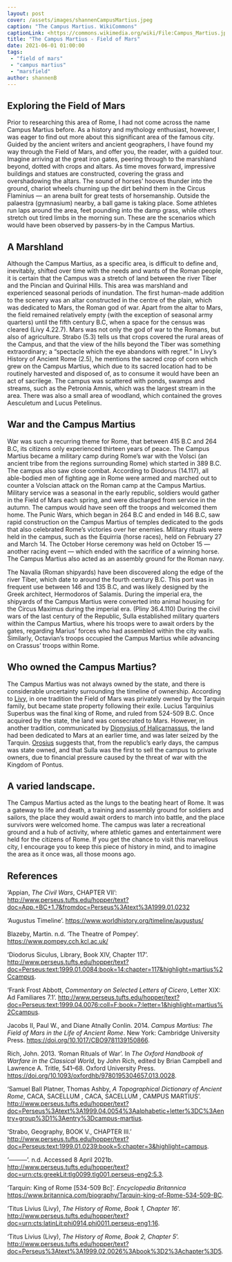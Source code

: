 ```yaml
---
layout: post
cover: /assets/images/shannenCampusMartius.jpeg
caption: "The Campus Martius. WikiCommons"
captionLink: <https://commons.wikimedia.org/wiki/File:Campus_Martius.jpg>
title: "The Campus Martius - Field of Mars"
date: 2021-06-01 01:00:00
tags:
 - "field of mars"
 - "campus martius"
 - "marsfield"
author: shannenB
---
```

## Exploring the Field of Mars
Prior to researching this area of Rome, I had not come across the name Campus Martius before. As a history and mythology enthusiast, however, I was eager to find out more about this significant area of the famous city. Guided by the ancient writers and ancient geographers, I have found my way through the Field of Mars, and offer you, the reader, with a guided tour. Imagine arriving at the great iron gates, peering through to the marshland beyond, dotted with crops and altars. As time moves forward, impressive buildings and statues are constructed, covering the grass and overshadowing the altars. The sound of horses’ hooves thunder into the ground, chariot wheels churning up the dirt behind them in the Circus Flaminius — an arena built for great tests of horsemanship. Outside the palaestra (gymnasium) nearby, a ball game is taking place. Some athletes run laps around the area, feet pounding into the damp grass, while others stretch out tired limbs in the morning sun. These are the scenarios which would have been observed by passers-by in the Campus Martius.
## A Marshland
 Although the Campus Martius, as a specific area, is difficult to define and, inevitably, shifted over time with the needs and wants of the Roman people, it is certain that the Campus was a stretch of land between the river Tiber and the Pincian and Quirinal Hills. This area was marshland and experienced seasonal periods of inundation. The first human-made addition to the scenery was an altar constructed in the centre of the plain, which was dedicated to Mars, the Roman god of war. Apart from the altar to Mars, the field remained relatively empty (with the exception of seasonal army quarters) until the fifth century B.C, when a space for the census was cleared (Livy 4.22.7). Mars was not only the god of war to the Romans, but also of agriculture. Strabo (5.3) tells us that crops covered the rural areas of the Campus, and that the view of the hills beyond the Tiber was something extraordinary; a “spectacle which the eye abandons with regret.” In Livy’s History of Ancient Rome (2.5), he mentions the sacred crop of corn which grew on the Campus Martius, which due to its sacred location had to be routinely harvested and disposed of, as to consume it would have been an act of sacrilege. The campus was scattered with ponds, swamps and streams, such as the Petronia Amnis, which was the largest stream in the area. There was also a small area of woodland, which contained the groves Aesculetum and Lucus Petelinus.
## War and the Campus Martius
War was such a recurring theme for Rome, that between 415 B.C and 264 B.C, its citizens only experienced thirteen years of peace. The Campus Martius became a military camp during Rome’s war with the Volsci (an ancient tribe from the regions surrounding Rome) which started in 389 B.C. The campus also saw close combat. According to Diodorus (14.117), all able-bodied men of fighting age in Rome were armed and marched out to counter a Volscian attack on the Roman camp at the Campus Martius.  Military service was a seasonal in the early republic, soldiers would gather in the Field of Mars each spring, and were discharged from service in the autumn. The campus would have seen off the troops and welcomed them home. The Punic Wars, which began in 264 B.C and ended in 146 B.C, saw rapid construction on the Campus Martius of temples dedicated to the gods that also celebrated Rome’s victories over her enemies. Military rituals were held in the campus, such as the Equirria (horse races), held on February 27 and March 14. The October Horse ceremony was held on October 15 — another racing event — which ended with the sacrifice of a winning horse. The Campus Martius also acted as an assembly ground for the Roman navy.

The Navalia (Roman shipyards) have been discovered along the edge of the river Tiber, which date to around the fourth century B.C. This port was in frequent use between 146 and 135 B.C, and was likely designed by the Greek architect, Hermodoros of Salamis. During the imperial era, the shipyards of the Campus Martius were converted into animal housing for the Circus Maximus during the imperial era. (Pliny 36.4.110) During the civil wars of the last century of the Republic, Sulla established military quarters within the Campus Martius, where his troops were to await orders by the gates, regarding Marius’ forces who had assembled within the city walls. Similarly, Octavian’s troops occupied the Campus Martius while advancing on Crassus’ troops within Rome.
## Who owned the Campus Martius?
The Campus Martius was not always owned by the state, and there is considerable uncertainty surrounding the timeline of ownership. According to [Livy](http://www.perseus.tufts.edu/hopper/text?doc=Perseus:text:1999.02.0026:book=2:chapter=5), in one tradition the Field of Mars was privately owned by the Tarquin family, but became state property following their exile. Lucius Tarquinius Superbus was the final king of Rome, and ruled from 524-509 B.C. Once acquired by the state, the land was consecrated to Mars. However, in another tradition, communicated by [Dionysius of Halicarnassus](http://www.perseus.tufts.edu/hopper/text?doc=Perseus:text:1999.04.0054:alphabetic+letter=C:entry+group=1:entry=campus-martius), the land had been dedicated to Mars at an earlier time, and was later seized by the Tarquin. [Orosius](http://www.perseus.tufts.edu/hopper/text?doc=Perseus:text:1999.04.0054:alphabetic+letter=C:entry+group=1:entry=campus-martius) suggests that, from the republic’s early days, the campus was state owned, and that Sulla was the first to sell the campus to private owners, due to financial pressure caused by the threat of war with the Kingdom of Pontus.
## A varied landscape.
The Campus Martius acted as the lungs to the beating heart of Rome. It was a gateway to life and death, a training and assembly ground for soldiers and sailors, the place they would await orders to march into battle, and the place survivors were welcomed home. The campus was later a recreational ground and a hub of activity, where athletic games and entertainment were held for the citizens of Rome. If you get the chance to visit this marvellous city, I encourage you to keep this piece of history in mind, and to imagine the area as it once was, all those moons ago.
## References
‘Appian, _The Civil Wars_, CHAPTER VII’: <http://www.perseus.tufts.edu/hopper/text?doc=App.+BC+1.7&fromdoc=Perseus%3Atext%3A1999.01.0232>

‘Augustus Timeline’. <https://www.worldhistory.org/timeline/augustus/>

Blazeby, Martin. n.d. ‘The Theatre of Pompey’. <https://www.pompey.cch.kcl.ac.uk/>

‘Diodorus Siculus, Library, Book XIV, Chapter 117’. <http://www.perseus.tufts.edu/hopper/text?doc=Perseus:text:1999.01.0084:book=14:chapter=117&highlight=martius%2Ccampus>.

‘Frank Frost Abbott, _Commentary on Selected Letters of Cicero_, Letter XIX: Ad Familiares 7.1’. <http://www.perseus.tufts.edu/hopper/text?doc=Perseus:text:1999.04.0076:coll=F:book=7:letter=1&highlight=martius%2Ccampus>.

 Jacobs II, Paul W., and Diane Atnally Conlin. 2014. _Campus Martius: The Field of Mars in the Life of Ancient Rome_. New York: Cambridge University Press. <https://doi.org/10.1017/CBO9781139150866>.

 Rich, John. 2013. ‘Roman Rituals of War’. In _The Oxford Handbook of Warfare in the Classical World_, by John Rich, edited by Brian Campbell and Lawrence A. Tritle, 541–68. Oxford University Press. <https://doi.org/10.1093/oxfordhb/9780195304657.013.0028>.

‘Samuel Ball Platner, Thomas Ashby, _A Topographical Dictionary of Ancient Rome_, CACA, SACELLUM , CACA, SACELLUM , CAMPUS MARTIUS’.  <http://www.perseus.tufts.edu/hopper/text?doc=Perseus%3Atext%3A1999.04.0054%3Aalphabetic+letter%3DC%3Aentry+group%3D1%3Aentry%3Dcampus-martius>.

‘Strabo, Geography, BOOK V., CHAPTER III.’ <http://www.perseus.tufts.edu/hopper/text?doc=Perseus:text:1999.01.0239:book=5:chapter=3&highlight=campus>.

 ‘———’. n.d. Accessed 8 April 2021b. <http://www.perseus.tufts.edu/hopper/text?doc=urn:cts:greekLit:tlg0099.tlg001.perseus-eng2:5.3>.

‘Tarquin: King of Rome [534-509 Bc]’. _Encyclopedia Britannica_  <https://www.britannica.com/biography/Tarquin-king-of-Rome-534-509-BC>.

‘Titus Livius (Livy), _The History of Rome, Book 1, Chapter 16_’.  <http://www.perseus.tufts.edu/hopper/text?doc=urn:cts:latinLit:phi0914.phi0011.perseus-eng1:16>.

‘Titus Livius (Livy), _The History of Rome, Book 2, Chapter 5_’. <http://www.perseus.tufts.edu/hopper/text?doc=Perseus%3Atext%3A1999.02.0026%3Abook%3D2%3Achapter%3D5>.
